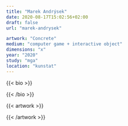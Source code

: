 ```yaml
---
title: "Marek Andrýsek"
date: 2020-08-17T15:02:56+02:00
draft: false
url: "marek-andrysek"

artwork: "Concrete"
medium: "computer game + interactive object"
dimensions: "x"
year: "2020"
study: "mga"
location: "kunstat"
---
```


{{< bio >}}

{{< /bio >}}


{{< artwork >}}

{{< /artwork >}}
